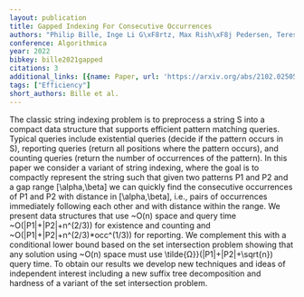 ```yaml
---
layout: publication
title: Gapped Indexing For Consecutive Occurrences
authors: "Philip Bille, Inge Li G\xF8rtz, Max Rish\xF8j Pedersen, Teresa Anna Steiner"
conference: Algorithmica
year: 2022
bibkey: bille2021gapped
citations: 3
additional_links: [{name: Paper, url: 'https://arxiv.org/abs/2102.02505'}]
tags: ["Efficiency"]
short_authors: Bille et al.
---
```

The classic string indexing problem is to preprocess a string S into a
compact data structure that supports efficient pattern matching queries.
Typical queries include existential queries (decide if the pattern occurs in
S), reporting queries (return all positions where the pattern occurs), and
counting queries (return the number of occurrences of the pattern). In this
paper we consider a variant of string indexing, where the goal is to compactly
represent the string such that given two patterns P1 and P2 and a gap range
[\alpha,\beta] we can quickly find the consecutive occurrences of P1 and P2
with distance in [\alpha,\beta], i.e., pairs of occurrences immediately
following each other and with distance within the range. We present data
structures that use \~O(n) space and query time \~O(|P1|+|P2|+n^(2/3)) for
existence and counting and \~O(|P1|+|P2|+n^(2/3)*occ^(1/3)) for reporting. We
complement this with a conditional lower bound based on the set intersection
problem showing that any solution using \~O(n) space must use
\tilde\{Ω\}\}(|P1|+|P2|+\sqrt\{n\}) query time. To obtain our results we
develop new techniques and ideas of independent interest including a new suffix
tree decomposition and hardness of a variant of the set intersection problem.